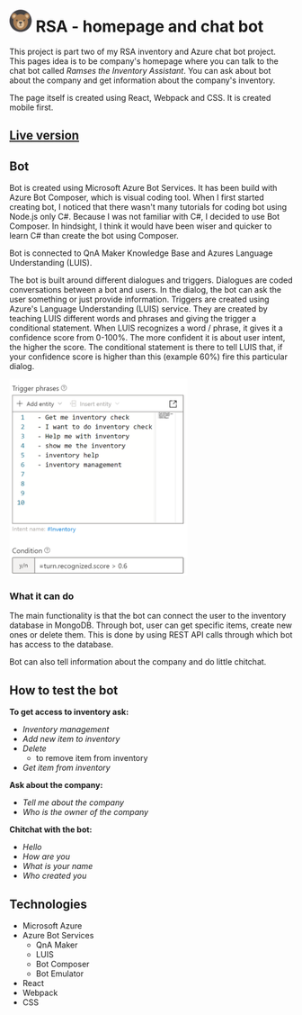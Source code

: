 # <img src="src/assets/apple-touch-icon.png" width="40" height="40"/> RSA - homepage and chat bot

This project is part two of my RSA inventory and Azure chat bot project. This pages idea is to be company's homepage
where you can talk to the chat bot called _Ramses the Inventory Assistant_. You can ask about bot about the company and
get information about the company's inventory.

The page itself is created using React, Webpack and CSS. It is created mobile first.

## [Live version](https://miianyy.github.io/Ramses-The-Chat-Bot/)

## Bot

Bot is created using Microsoft Azure Bot Services. It has been build with Azure Bot Composer, which is visual coding
tool. When I first started creating bot, I noticed that there wasn't many tutorials for coding bot using Node.js only
C#. Because I was not familiar with C#, I decided to use Bot Composer. In hindsight, I think it would have been wiser
and quicker to learn C# than create the bot using Composer.

Bot is connected to QnA Maker Knowledge Base and Azures Language Understanding (LUIS).

The bot is built around different dialogues and triggers. Dialogues are coded conversations between a bot and users. In
the dialog, the bot can ask the user something or just provide information. Triggers are created using Azure's Language
Understanding (LUIS) service. They are created by teaching LUIS different words and phrases and giving the trigger a
conditional statement. When LUIS recognizes a word / phrase, it gives it a confidence score from 0-100%. The 
more confident it is about user intent, the higher the score. The conditional statement is there to tell LUIS that, 
if your confidence score is higher than this (example 60%) fire this particular dialog.
 
<img src="src/assets/trigger-phrases-for-readme.png" alt="Image about trigger phrases" height="350"/>


### What it can do

The main functionality is that the bot can connect the user to the inventory database in MongoDB. Through bot, user can
get specific items, create new ones or delete them. This is done by using REST API calls through which bot has access to
the database.

Bot can also tell information about the company and do little chitchat.

## How to test the bot

**To get access to inventory ask:**

- _Inventory management_
- _Add new item to inventory_
- _Delete_ 
  -  to remove item from inventory
- _Get item from inventory_

**Ask about the company:**

- _Tell me about the company_
- _Who is the owner of the company_

**Chitchat with the bot:**

- _Hello_
- _How are you_
- _What is your name_
- _Who created you_

## Technologies

- Microsoft Azure
- Azure Bot Services
    - QnA Maker
    - LUIS
    - Bot Composer
    - Bot Emulator
- React
- Webpack
- CSS




